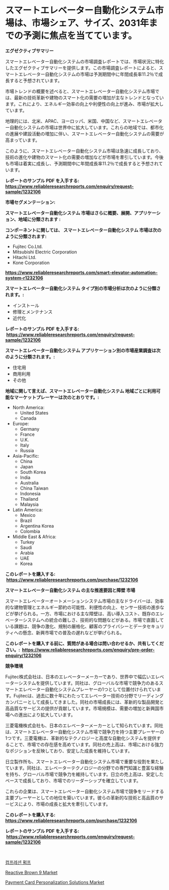 <p><h1>スマートエレベーター自動化システム市場は、市場シェア、サイズ、2031年までの予測に焦点を当てています。</h1></p><p><strong>エグゼクティブサマリー</strong></p>
<p><p>スマートエレベーター自動化システムの市場調査レポートでは、市場状況に特化したエグゼクティブサマリーを提供します。この市場調査レポートによると、スマートエレベーター自動化システムの市場は予測期間中に年間成長率11.2％で成長すると予想されています。</p><p>市場トレンドの概要を述べると、スマートエレベーター自動化システム市場では、最新の技術革新や建物のスマート化の需要の増加が主なトレンドとなっています。これにより、エネルギー効率の向上や利便性の向上が進み、市場が拡大しています。</p><p>地理的には、北米、APAC、ヨーロッパ、米国、中国など、スマートエレベーター自動化システムの市場は世界中に拡大しています。これらの地域では、都市化の進展や建設活動の増加に伴い、スマートエレベーター自動化システムの需要が高まっています。</p><p>このように、スマートエレベーター自動化システム市場は急速に成長しており、技術の進化や建物のスマート化の需要の増加などが市場を牽引しています。今後も市場は着実に成長し、予測期間中に年間成長率11.2％で成長すると予想されています。</p></p>
<p><strong>レポートのサンプル PDF を入手する: <a href="https://www.reliableresearchreports.com/enquiry/request-sample/1232106">https://www.reliableresearchreports.com/enquiry/request-sample/1232106</a></strong></p>
<p><strong>市場セグメンテーション:</strong></p>
<p><strong> スマートエレベーター自動化システム 市場はさらに概要、展開、アプリケーション、地域に分類されます :</strong></p>
<p><strong>コンポーネントに関しては、 スマートエレベーター自動化システム 市場は次のように分類されます: &nbsp;</strong></p>
<p><ul><li>Fujitec Co.Ltd.</li><li>Mitsubishi Electric Corporation</li><li>Hitachi Ltd.</li><li>Kone Corporation</li></ul></p>
<p><strong><a href="https://www.reliableresearchreports.com/smart-elevator-automation-system-r1232106">https://www.reliableresearchreports.com/smart-elevator-automation-system-r1232106</a></strong></p>
<p><strong> スマートエレベーター自動化システム タイプ別の市場分析は次のように分類されます。:</strong></p>
<p><ul><li>インストール</li><li>修理とメンテナンス</li><li>近代化</li></ul></p>
<p><strong>レポートのサンプル PDF を入手する: &nbsp;<a href="https://www.reliableresearchreports.com/enquiry/request-sample/1232106">https://www.reliableresearchreports.com/enquiry/request-sample/1232106</a></strong></p>
<p><strong> スマートエレベーター自動化システム アプリケーション別の市場産業調査は次のように分類されます。:</strong></p>
<p><ul><li>住宅用</li><li>商用利用</li><li>その他</li></ul></p>
<p><strong>地域に関して言えば、スマートエレベーター自動化システム 地域ごとに利用可能なマーケットプレーヤーは次のとおりです。:</strong></p>
<p><ul>
    <li>
        North America:
        <ul>
            <li>United States</li>
            <li>Canada</li>
        </ul>
    </li>
    <li>
        Europe:
        <ul>
            <li>Germany</li>
            <li>France</li>
            <li>U.K.</li>
            <li>Italy</li>
            <li>Russia</li>
        </ul>
    </li>
    <li>
        Asia-Pacific:
        <ul>
            <li>China</li>
            <li>Japan</li>
            <li>South Korea</li>
            <li>India</li>
            <li>Australia</li>
            <li>China Taiwan</li>
            <li>Indonesia</li>
            <li>Thailand</li>
            <li>Malaysia</li>
        </ul>
    </li>
    <li>
        Latin America:
        <ul>
            <li>Mexico</li>
            <li>Brazil</li>
            <li>Argentina Korea</li>
            <li>Colombia</li>
        </ul>
    </li>
    <li>
        Middle East & Africa:
        <ul>
            <li>Turkey</li>
            <li>Saudi</li>
            <li>Arabia</li>
            <li>UAE</li>
            <li>Korea</li>
        </ul>
    </li>
    </ul></p>
<p><strong>このレポートを購入する: &nbsp;<a href="https://www.reliableresearchreports.com/purchase/1232106">https://www.reliableresearchreports.com/purchase/1232106</a></strong></p>
<p><strong>スマートエレベーター自動化システム の主な推進要因と障壁 市場</strong></p>
<p><p>スマートエレベーターオートメーションシステム市場の主なドライバーは、効率的な建物管理とエネルギー節約の可能性、利便性の向上、センサー技術の進歩などが挙げられる。一方、市場における主な障壁は、高い導入コスト、既存のエレベーターシステムへの統合の難しさ、技術的な問題などがある。市場で直面している課題は、競争の激化、規制の厳格化、顧客のプライバシーとデータセキュリティへの懸念、新興市場での普及の遅れなどが挙げられる。</p></p>
<p><strong>このレポートを購入する前に、質問がある場合は問い合わせるか、共有してください。:&nbsp; <a href="https://www.reliableresearchreports.com/enquiry/pre-order-enquiry/1232106">https://www.reliableresearchreports.com/enquiry/pre-order-enquiry/1232106</a></strong></p>
<p><strong>競争環境</strong></p>
<p><p>Fujitec株式会社は、日本のエレベーターメーカーであり、世界中で幅広いエレベーターシステムを提供しています。同社は、グローバルな市場で競争力のあるスマートエレベーター自動化システムプレーヤーの1つとして位置付けられています。Fujitecは、過去に数十年にわたってエレベーター技術の分野でリーディングカンパニーとして成長してきました。同社の市場成長には、革新的な製品開発と高品質なサービスの提供が貢献しています。市場規模は、需要の増加と新興国市場への進出により拡大しています。</p><p>三菱電機株式会社も、日本のエレベーターメーカーとして知られています。同社は、スマートエレベーター自動化システム市場で競争力を持つ主要プレーヤーの1つです。三菱電機は、革新的なテクノロジーと高度な自動化システムを提供することで、市場での存在感を高めています。同社の売上高は、市場における強力なポジションを反映しており、安定した成長を維持しています。</p><p>日立製作所も、スマートエレベーター自動化システム市場で重要な役割を果たしています。同社は、エレベーターテクノロジーの分野での専門知識と豊富な経験を持ち、グローバル市場で競争力を維持しています。日立の売上高は、安定したペースで成長しており、市場でのリーダーシップを確立しています。</p><p>これらの企業は、スマートエレベーター自動化システム市場で競争をリードする主要プレーヤーとしての地位を築いています。彼らの革新的な技術と高品質のサービスにより、市場の成長と拡大を牽引しています。</p></p>
<p><strong>このレポートを購入する: &nbsp; <a href="https://www.reliableresearchreports.com/purchase/1232106">https://www.reliableresearchreports.com/purchase/1232106</a></strong></p>
<p><strong>レポートのサンプル PDF を入手する: &nbsp;<a href="https://www.reliableresearchreports.com/enquiry/request-sample/1232106">https://www.reliableresearchreports.com/enquiry/request-sample/1232106</a></strong><strong></strong></p>
<p>&nbsp;</p>
<p><p><a href="https://medium.com/@stanleylyittle554467/%EC%95%95%EC%B6%95-%ED%8E%8C%ED%94%84-%EC%8B%9C%EC%9E%A5-%EC%84%B1%EA%B3%B5%EC%A0%81%EC%9D%B8-%EB%B9%84%EC%A6%88%EB%8B%88%EC%8A%A4-%EC%A0%84%EB%9E%B5%EC%9D%98-%EC%97%B4%EC%87%A0-2031%EB%85%84%EA%B9%8C%EC%A7%80-%EC%98%88%EC%B8%A1-eccf5c8dd8c6">컴프레션 펌프</a></p><p><a href="https://www.linkedin.com/pulse/reactive-brown-9-market-dynamics-2024-2031-also-its-trends-nlfac?trackingId=rqqBToW3mkTSgv4MO%2BIS%2Bg%3D%3D">Reactive Brown 9 Market</a></p><p><a href="https://www.linkedin.com/pulse/payment-card-personalization-solutions-market-provides-detailed-of21c?trackingId=eYRXzmg6AOSqIDem5%2BJglg%3D%3D">Payment Card Personalization Solutions Market</a></p></p>